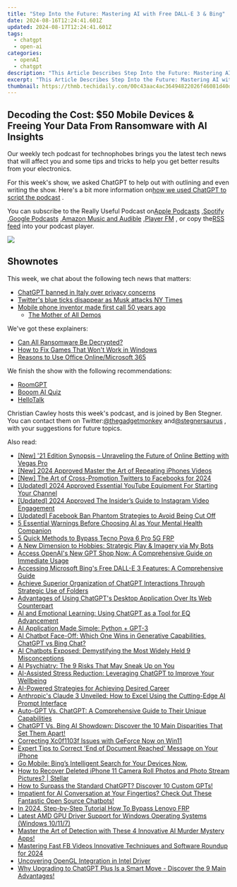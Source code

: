 ```yaml
---
title: "Step Into the Future: Mastering AI with Free DALL-E 3 & Bing"
date: 2024-08-16T12:24:41.601Z
updated: 2024-08-17T12:24:41.601Z
tags:
  - chatgpt
  - open-ai
categories:
  - openAI
  - chatgpt
description: "This Article Describes Step Into the Future: Mastering AI with Free DALL-E 3 & Bing"
excerpt: "This Article Describes Step Into the Future: Mastering AI with Free DALL-E 3 & Bing"
thumbnail: https://thmb.techidaily.com/00c43aac4ac36494822026f46081d40ded4f30b2adeccfa477f16f86895593d2.jpg
---
```


## Decoding the Cost: $50 Mobile Devices & Freeing Your Data From Ransomware with AI Insights

 Our weekly tech podcast for technophobes brings you the latest tech news that will affect you and some tips and tricks to help you get better results from your electronics.

 For this week's show, we asked ChatGPT to help out with outlining and even writing the show. Here's a bit more information on[how we used ChatGPT to script the podcast](https://www.makeuseof.com/i-used-chatgpt-to-script-a-podcast-heres-what-happened/) .

 You can subscribe to the Really Useful Podcast on[Apple Podcasts](https://podcasts.apple.com/gb/podcast/the-really-useful-podcast/id1437847131?mt=2) ,[Spotify](https://open.spotify.com/show/283gDxLd6OTNEpRq6tN7ha) ,[Google Podcasts](https://www.google.com/podcasts?feed=aHR0cHM6Ly9hbmNob3IuZm0vcy8zMWJlNDcwL3BvZGNhc3QvcnNz) ,[Amazon Music and Audible](https://music.amazon.co.uk/podcasts/20ab73d4-5da2-46c7-a17f-dc6eb39bdb48/The-Really-Useful-Podcast) ,[Player FM](https://player.fm/series/the-really-useful-podcast-2491856) , or copy the[RSS feed](https://feeds.transistor.fm/the-really-useful-podcast) into your podcast player.

<!-- affiliate ads begin -->
<a href="https://shop.mondly.com/affiliate.php?ACCOUNT=ATISTUDI&AFFILIATE=108875&PATH=https%3A%2F%2Fwww.mondly.com%3FAFFILIATE%3D108875%26RESOURCE%3D%2BGeneral%2B970x90%2B"><img src="https://secure.avangate.com/images/merchant/69c418c33ec2e1a4267fa9bb77fa1428/general-970x90.gif" border="0"></a>
<!-- affiliate ads end -->
## Shownotes

This week, we chat about the following tech news that matters:

* [ChatGPT banned in Italy over privacy concerns](https://www.bbc.co.uk/news/technology-65139406)
* [Twitter's blue ticks disappear as Musk attacks NY Times](https://www.bbc.co.uk/news/technology-65156216)
* [Mobile phone inventor made first call 50 years ago](https://www.bbc.co.uk/news/technology-65112048)  
  * [The Mother of All Demos](https://www.youtube.com/watch?v=B6rKUf9DWRI)

We've got these explainers:

* [Can All Ransomware Be Decrypted?](https://www.makeuseof.com/can-all-ransomware-be-decrypted/)
* [How to Fix Games That Won't Work in Windows](https://www.makeuseof.com/fix-games-not-working-windows/)
* [Reasons to Use Office Online/Microsoft 365](https://www.makeuseof.com/tag/dont-pay-word-5-reasons-use-office-online/)

We finish the show with the following recommendations:

* [RoomGPT](http://https://www.roomgpt.io/)
* [Booom AI Quiz](https://booom.ai/)
* [HelloTalk](https://www.hellotalk.com/?lang=en)

 Christian Cawley hosts this week's podcast, and is joined by Ben Stegner. You can contact them on Twitter:[@thegadgetmonkey](https://twitter.com/thegadgetmonkey) and[@stegnersaurus](https://twitter.com/stegnersaurus) , with your suggestions for future topics.


<ins class="adsbygoogle"
     style="display:block"
     data-ad-format="autorelaxed"
     data-ad-client="ca-pub-7571918770474297"
     data-ad-slot="1223367746"></ins>



<ins class="adsbygoogle"
     style="display:block"
     data-ad-client="ca-pub-7571918770474297"
     data-ad-slot="8358498916"
     data-ad-format="auto"
     data-full-width-responsive="true"></ins>

<span class="atpl-alsoreadstyle">Also read:</span>
<div><ul>
<li><a href="https://extra-tips.techidaily.com/new-21-edition-synopsis-unraveling-the-future-of-online-betting-with-vegas-pro/"><u>[New] '21 Edition Synopsis – Unraveling the Future of Online Betting with Vegas Pro</u></a></li>
<li><a href="https://youtube-zero.techidaily.com/024-approved-master-the-art-of-repeating-iphones-videos/"><u>[New] 2024 Approved  Master the Art of Repeating iPhones Videos</u></a></li>
<li><a href="https://facebook-clips.techidaily.com/new-the-art-of-cross-promotion-twitters-to-facebooks-for-2024/"><u>[New] The Art of Cross-Promotion  Twitters to Facebooks for 2024</u></a></li>
<li><a href="https://facebook-video-share.techidaily.com/updated-2024-approved-essential-youtube-equipment-for-starting-your-channel/"><u>[Updated] 2024 Approved  Essential YouTube Equipment For Starting Your Channel</u></a></li>
<li><a href="https://instagram-videos.techidaily.com/updated-2024-approved-the-insiders-guide-to-instagram-video-engagement/"><u>[Updated] 2024 Approved  The Insider’s Guide to Instagram Video Engagement</u></a></li>
<li><a href="https://facebook-clips.techidaily.com/updated-facebook-ban-phantom-strategies-to-avoid-being-cut-off/"><u>[Updated] Facebook Ban Phantom  Strategies to Avoid Being Cut Off</u></a></li>
<li><a href="https://tech-haven.techidaily.com/5-essential-warnings-before-choosing-ai-as-your-mental-health-companion/"><u>5 Essential Warnings Before Choosing AI as Your Mental Health Companion</u></a></li>
<li><a href="https://bypass-frp.techidaily.com/5-quick-methods-to-bypass-tecno-pova-6-pro-5g-frp-by-drfone-android/"><u>5 Quick Methods to Bypass Tecno Pova 6 Pro 5G FRP</u></a></li>
<li><a href="https://tech-haven.techidaily.com/a-new-dimension-to-hobbies-strategic-play-and-imagery-via-my-bots/"><u>A New Dimension to Hobbies: Strategic Play & Imagery via My Bots</u></a></li>
<li><a href="https://tech-haven.techidaily.com/access-openais-new-gpt-shop-now-a-comprehensive-guide-on-immediate-usage/"><u>Access OpenAI's New GPT Shop Now: A Comprehensive Guide on Immediate Usage</u></a></li>
<li><a href="https://tech-haven.techidaily.com/accessing-microsoft-bings-free-dall-e-3-features-a-comprehensive-guide/"><u>Accessing Microsoft Bing's Free DALL-E 3 Features: A Comprehensive Guide</u></a></li>
<li><a href="https://tech-haven.techidaily.com/achieve-superior-organization-of-chatgpt-interactions-through-strategic-use-of-folders/"><u>Achieve Superior Organization of ChatGPT Interactions Through Strategic Use of Folders</u></a></li>
<li><a href="https://tech-haven.techidaily.com/advantages-of-using-chatgpts-desktop-application-over-its-web-counterpart/"><u>Advantages of Using ChatGPT's Desktop Application Over Its Web Counterpart</u></a></li>
<li><a href="https://tech-haven.techidaily.com/ai-and-emotional-learning-using-chatgpt-as-a-tool-for-eq-advancement/"><u>AI and Emotional Learning: Using ChatGPT as a Tool for EQ Advancement</u></a></li>
<li><a href="https://tech-haven.techidaily.com/ai-application-made-simple-python-plus-gpt-3/"><u>AI Application Made Simple: Python + GPT-3</u></a></li>
<li><a href="https://tech-haven.techidaily.com/ai-chatbot-face-off-which-one-wins-in-generative-capabilities-chatgpt-vs-bing-chat/"><u>AI Chatbot Face-Off: Which One Wins in Generative Capabilities, ChatGPT vs Bing Chat?</u></a></li>
<li><a href="https://tech-haven.techidaily.com/ai-chatbots-exposed-demystifying-the-most-widely-held-9-misconceptions/"><u>AI Chatbots Exposed: Demystifying the Most Widely Held 9 Misconceptions</u></a></li>
<li><a href="https://tech-haven.techidaily.com/ai-psychiatry-the-9-risks-that-may-sneak-up-on-you/"><u>AI Psychiatry: The 9 Risks That May Sneak Up on You</u></a></li>
<li><a href="https://tech-haven.techidaily.com/ai-assisted-stress-reduction-leveraging-chatgpt-to-improve-your-wellbeing/"><u>AI-Assisted Stress Reduction: Leveraging ChatGPT to Improve Your Wellbeing</u></a></li>
<li><a href="https://tech-haven.techidaily.com/ai-powered-strategies-for-achieving-desired-career/"><u>AI-Powered Strategies for Achieving Desired Career</u></a></li>
<li><a href="https://tech-haven.techidaily.com/anthropics-claude-3-unveiled-how-to-excel-using-the-cutting-edge-ai-prompt-interface/"><u>Anthropic's Claude 3 Unveiled: How to Excel Using the Cutting-Edge AI Prompt Interface</u></a></li>
<li><a href="https://tech-haven.techidaily.com/auto-gpt-vs-chatgpt-a-comprehensive-guide-to-their-unique-capabilities/"><u>Auto-GPT Vs. ChatGPT: A Comprehensive Guide to Their Unique Capabilities</u></a></li>
<li><a href="https://tech-haven.techidaily.com/1722164395200-chatgpt-vs-bing-ai-showdown-discover-the-10-main-disparities-that-set-them-apart/"><u>ChatGPT Vs. Bing AI Showdown: Discover the 10 Main Disparities That Set Them Apart!</u></a></li>
<li><a href="https://win11-tips.techidaily.com/correcting-xc0f1103f-issues-with-geforce-now-on-win11/"><u>Correcting Xc0f1103f Issues with GeForce Now on Win11</u></a></li>
<li><a href="https://fox-that.techidaily.com/expert-tips-to-correct-end-of-document-reached-message-on-your-iphone/"><u>Expert Tips to Correct 'End of Document Reached' Message on Your iPhone</u></a></li>
<li><a href="https://tech-haven.techidaily.com/1721952860178-go-mobile-bings-intelligent-search-for-your-devices-now/"><u>Go Mobile: Bing’s Intelligent Search for Your Devices Now.</u></a></li>
<li><a href="https://blog-min.techidaily.com/how-to-recover-deleted-iphone-11-camera-roll-photos-and-photo-stream-pictures-stellar-by-stellar-data-recovery-ios-iphone-data-recovery/"><u>How to Recover Deleted iPhone 11 Camera Roll Photos and Photo Stream Pictures? | Stellar</u></a></li>
<li><a href="https://tech-haven.techidaily.com/1721952253229-how-to-surpass-the-standard-chatgpt-discover-10-custom-gpts/"><u>How to Surpass the Standard ChatGPT? Discover 10 Custom GPTs!</u></a></li>
<li><a href="https://tech-haven.techidaily.com/1722190429172-impatient-for-ai-conversation-at-your-fingertips-check-out-these-fantastic-open-source-chatbots/"><u>Impatient for AI Conversation at Your Fingertips? Check Out These Fantastic Open Source Chatbots!</u></a></li>
<li><a href="https://android-frp.techidaily.com/in-2024-step-by-step-tutorial-how-to-bypass-lenovo-frp-by-drfone-android/"><u>In 2024, Step-by-Step Tutorial How To Bypass Lenovo FRP</u></a></li>
<li><a href="https://hardware-updates.techidaily.com/latest-amd-gpu-driver-support-for-windows-operating-systems-windows-10117/"><u>Latest AMD GPU Driver Support for Windows Operating Systems (Windows 10/11/7)</u></a></li>
<li><a href="https://tech-haven.techidaily.com/1722139568702-master-the-art-of-detection-with-these-4-innovative-ai-murder-mystery-apps/"><u>Master the Art of Detection with These 4 Innovative AI Murder Mystery Apps!</u></a></li>
<li><a href="https://extra-guidance.techidaily.com/mastering-fast-fb-videos-innovative-techniques-and-software-roundup-for-2024/"><u>Mastering Fast FB Videos  Innovative Techniques and Software Roundup for 2024</u></a></li>
<li><a href="https://driver-error.techidaily.com/uncovering-opengl-integration-in-intel-driver/"><u>Uncovering OpenGL Integration in Intel Driver</u></a></li>
<li><a href="https://tech-haven.techidaily.com/1722122990351-why-upgrading-to-chatgpt-plus-is-a-smart-move-discover-the-9-main-advantages/"><u>Why Upgrading to ChatGPT Plus Is a Smart Move - Discover the 9 Main Advantages!</u></a></li>
</ul></div>
